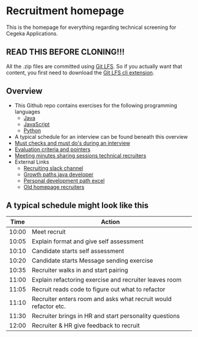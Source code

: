 # Recruitment homepage
This is the homepage for everything regarding technical screening for Cegeka Applications.

## READ THIS BEFORE CLONING!!!
All the .zip files are committed using [Git LFS](https://git-lfs.github.com/). So if you actually want that content, you first need to download the [Git LFS cli extension](https://git-lfs.github.com/).

## Overview
- This Github repo contains exercises for the following programming languages 
    - [Java](exercises)
    - [JavaScript](exercises-js)
    - [Python](exercises-py)
- A typical schedule for an interview can be found beneath this overview
- [Must checks and must do's during an interview](MustChecksMustDos.md)
- [Evaluation criteria and pointers](EvaluationCriteriaAndPointers.md) 
- [Meeting minutes sharing sessions technical recruiters](sharing-sessions)
- External Links
    - [Recruiting slack channel](https://cegeka.slack.com/messages/G0C0ZDVK6)
    - [Growth paths java developer](https://github.com/cegeka/growth-paths-java-developer)
    - [Personal development path excel](https://portal.cegeka.com/kn/root/ContinuousLearning/SitePages/Personal%20Development.aspx)
    - [Old homepage recruiters](https://portal.cegeka.com/kn/cc1/ASFrecruitment/SitePages/Community%20Home.aspx)

## A typical schedule might look like this

| Time  | Action |
| ----  | ------ |
| 10:00 | Meet recruit |
| 10:05 | Explain format and give self assessment |
| 10:10 | Candidate starts self assessment |
| 10:20 | Candidate starts Message sending exercise |
| 10:35 | Recruiter walks in and start pairing |
| 11:00 | Explain refactoring exercise and recruiter leaves room |
| 11:05 | Recruit reads code to figure out what to refactor |
| 11:10 | Recruiter enters room and asks what recruit would refactor etc. |
| 11:30 | Recruiter brings in HR and start personality questions |
| 12:00 | Recruiter & HR give feedback to recruit |
